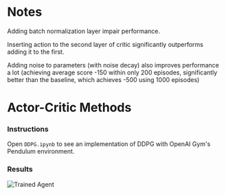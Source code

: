 [//]: # "Image References"

[image1]: https://user-images.githubusercontent.com/10624937/42135610-c37e0292-7d12-11e8-8228-4d3585f8c026.gif "Trained Agent"

# Notes

Adding batch normalization layer impair performance.

Inserting action to the second layer of critic significantly outperforms adding it to the first. 

Adding noise to parameters (with noise decay) also improves performance a lot (achieving average score -150 within only 200 episodes, significantly better than the baseline, which achieves -500 using 1000 episodes)

# Actor-Critic Methods

### Instructions

Open `DDPG.ipynb` to see an implementation of DDPG with OpenAI Gym's Pendulum environment.

### Results

![Trained Agent][image1]